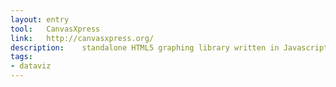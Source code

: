 ```yaml
---
layout: entry
tool:	CanvasXpress
link:	http://canvasxpress.org/
description:	standalone HTML5 graphing library written in Javascript
tags:
- dataviz	
---
```

